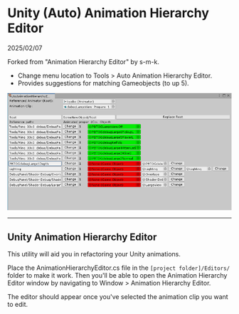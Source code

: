 Unity (Auto) Animation Hierarchy Editor
================================

2025/02/07

Forked from "Animation Hierarchy Editor" by s-m-k.

- Change menu location to Tools > Auto Animation Hierarchy Editor.
- Provides suggestions for matching Gameobjects (to up 5).

![Window Screenshot](AAHE_screenshot.png)

----------------------

Unity Animation Hierarchy Editor
---

This utility will aid you in refactoring your Unity animations.

Place the AnimationHierarchyEditor.cs file in the `[project folder]/Editors/` folder to make it work. Then you'll be able to open the Animation Hierarchy Editor window by navigating to Window > Animation Hierarchy Editor.

The editor should appear once you've selected the animation clip you want to edit.
